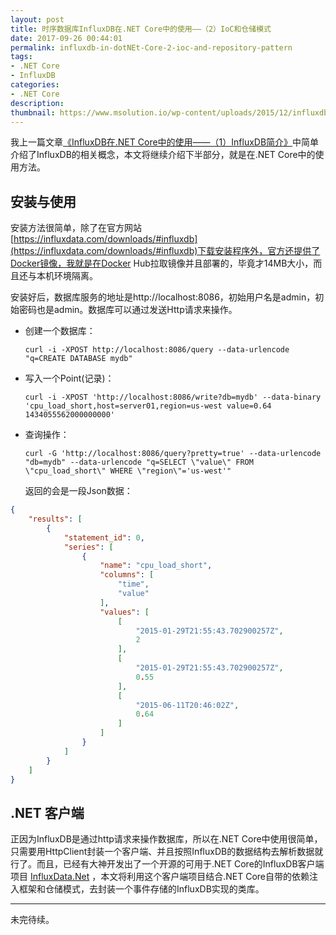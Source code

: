 ```yaml
---
layout: post
title: 时序数据库InfluxDB在.NET Core中的使用——（2）IoC和仓储模式
date: 2017-09-26 00:44:01
permalink: influxdb-in-dotNEt-Core-2-ioc-and-repository-pattern
tags:
- .NET Core
- InfluxDB
categories:
- .NET Core
description:
thumbnail: https://www.msolution.io/wp-content/uploads/2015/12/influxdb.png
---
```


我上一篇文章[《InfluxDB在.NET Core中的使用——（1）InfluxDB简介》](/influxdb-in-dotNEt-Core-1-Introduction.html)中简单介绍了InfluxDB的相关概念，本文将继续介绍下半部分，就是在.NET Core中的使用方法。

## 安装与使用

安装方法很简单，除了在官方网站[https://influxdata.com/downloads/#influxdb](https://influxdata.com/downloads/#influxdb)下载安装程序外，官方还提供了Docker镜像，我就是在Docker Hub拉取镜像并且部署的，毕竟才14MB大小，而且还与本机环境隔离。

安装好后，数据库服务的地址是http://localhost:8086，初始用户名是admin，初始密码也是admin。数据库可以通过发送Http请求来操作。

- 创建一个数据库：

    `curl -i -XPOST http://localhost:8086/query --data-urlencode "q=CREATE DATABASE mydb"`

- 写入一个Point(记录)：

    `curl -i -XPOST 'http://localhost:8086/write?db=mydb' --data-binary 'cpu_load_short,host=server01,region=us-west value=0.64 1434055562000000000'`

- 查询操作：

    `curl -G 'http://localhost:8086/query?pretty=true' --data-urlencode "db=mydb" --data-urlencode "q=SELECT \"value\" FROM \"cpu_load_short\" WHERE \"region\"='us-west'"`

    返回的会是一段Json数据：

```json
{
    "results": [
        {
            "statement_id": 0,
            "series": [
                {
                    "name": "cpu_load_short",
                    "columns": [
                        "time",
                        "value"
                    ],
                    "values": [
                        [
                            "2015-01-29T21:55:43.702900257Z",
                            2
                        ],
                        [
                            "2015-01-29T21:55:43.702900257Z",
                            0.55
                        ],
                        [
                            "2015-06-11T20:46:02Z",
                            0.64
                        ]
                    ]
                }
            ]
        }
    ]
}
```

## .NET 客户端

正因为InfluxDB是通过http请求来操作数据库，所以在.NET Core中使用很简单，只需要用HttpClient封装一个客户端、并且按照InfluxDB的数据结构去解析数据就行了。而且，已经有大神开发出了一个开源的可用于.NET Core的InfluxDB客户端项目 [InfluxData.Net](https://github.com/pootzko/InfluxData.Net) ，本文将利用这个客户端项目结合.NET Core自带的依赖注入框架和仓储模式，去封装一个事件存储的InfluxDB实现的类库。

---
未完待续。